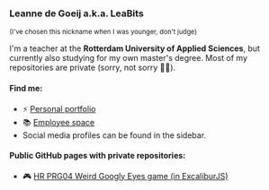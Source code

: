 ### Leanne de Goeij a.k.a. LeaBits
<sup>(I've chosen this nickname when I was younger, don't judge)</sup>

I'm a teacher at the **Rotterdam University of Applied Sciences**, but currently also studying for my own master's degree. Most of my repositories are private (sorry, not sorry :sassy_woman:).

#### Find me:
- :zap: [Personal portfolio](https://ldegoeij.nl/)
- :books: [Employee space](https://med.hosted.hr.nl/goelr)
- Social media profiles can be found in the sidebar.



#### Public GitHub pages with private repositories:
- :video_game: [HR PRG04 Weird Googly Eyes game (in ExcaliburJS)](https://leabits.github.io/PRG04-Googly-Eyes/)
